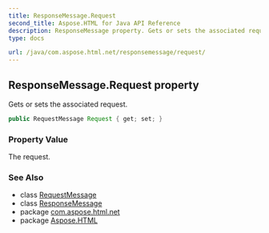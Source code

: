 ```yaml
---
title: ResponseMessage.Request
second_title: Aspose.HTML for Java API Reference
description: ResponseMessage property. Gets or sets the associated request
type: docs

url: /java/com.aspose.html.net/responsemessage/request/
---
```

## ResponseMessage.Request property

Gets or sets the associated request.

```java
public RequestMessage Request { get; set; }
```

### Property Value

The request.

### See Also

* class [RequestMessage](../../requestmessage/)
* class [ResponseMessage](../)
* package [com.aspose.html.net](../../../com.aspose.html.net/)
* package [Aspose.HTML](../../../)
